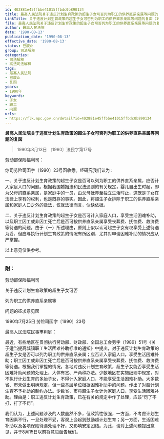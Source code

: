 ```yaml
---
id: 402881e45ffbbe41015ffbdc0b890134
title: 最高人民法院关于违反计划生育政策的超生子女可否列为职工的供养直系亲属等问题的复函
LinkTitle: 关于违反计划生育政策的超生子女可否列为职工的供养直系亲属等问题的复函（1990）
file: 最高人民法院关于违反计划生育政策的超生子女可否列为职工的供养直系亲属等问题的复函_19900813_402881e45ffbbe41015ffbdc0b890134.docx
author: 最高人民法院
date: '1990-08-13'
publication_date: '1990-08-13'
effective_date: '1990-08-13'
status: 已废止
group: 司法解释
categories:
- 司法解释
- 高法司法解释
tags:
- 最高人民法院
- 已废止
- 复函
years:
- 1990年
keywords:
- 子女
- 职工
- 问题
urls:
- https://flk.npc.gov.cn/detail?id=402881e45ffbbe41015ffbdc0b890134
---
```


**最高人民法院关于违反计划生育政策的超生子女可否列为职工的供养直系亲属等问题的复函**

> 1990年8月13日 〔1990〕法民字第17号

劳动部保险福利司：

你司劳险司函字〔1990〕23号函收悉。经研究我们认为：

一、关于违反计划生育政策的超生子女是否可以列为职工的供养直系亲属，应否计入家庭人口的问题。根据我国婚姻法和民法通则的有关规定，婴儿自出生时起，即为父母的直系亲属，是家庭中的一员，由父母抚养至独立生活时止，这既是子女在法律上享有的权利，也是既存的事实。因此，将超生子女排除于职工的供养直系亲属和家庭人口之外的做法，仅就法律而言，似缺依据。

二、关于违反计划生育政策的超生子女是否可计入家庭人口，享受生活困难补助，以及职工因工或非因工死亡后是否可按供养直系亲属享受丧葬费、抚恤费、救济费等待遇的问题。由于（一）所述理由，原则上似以认可超生子女有权享受上述待遇为妥，但应与执行计划生育政策的情况有所区别，尤其对申请困难补助的情况应从严掌握。

以上意见仅供参考。

---

### 附：

劳动部保险福利司

关于违反计划生育政策的超生子女可否

列为职工的供养直系亲属等

问题的征求意见函

1990年7月25日 劳险司函字〔1990〕23号

最高人民法院民事审判庭：

最近，有些地区在贯彻执行劳动部、财政部、全国总工会劳字〔1989〕51号《关于适当提高城镇职工生活困难补助标准的通知》中提出，对于违反计划生育政策的超生子女是否可以列为职工的供养直系亲属；应否计入家庭人口，享受生活困难补助；职工因工或非因工死亡后是否可按供养直系亲属享受丧葬费、抚恤费、救济费等待遇。根据我们掌握的情况，各地对违反计划生育政策，超生子女能否享受生活困难补助问题的处理上，大体有宽、严两种办法。少数地区在实施细则中规定，对不执行计划生育的多胎子女，不得计入家庭人口，不能享受生活困难补助。大多数省、市未做出明确规定，但一些基层单位根据困难补助中的问题，作出了对超计划生育不予补助的制约办法。少数省、市将超生子女计为家庭人口，享受生活困难补助。理由是：职工违反计划生育政策，已在有关的规定中作了处理，应该“罚了不打，打了不罚”。

我们认为，上述问题涉及的人数虽然不多，但政策性很强，一方面，不考虑计划生育因素不行，一旦处理不妥，客观上会起到鼓励超计划生育；另一方面，生活困难补助以及各项保险待遇处理不好，又影响安定团结。为此，请对上述问题提出意见，并于8月15日以前将意见函告我们。
